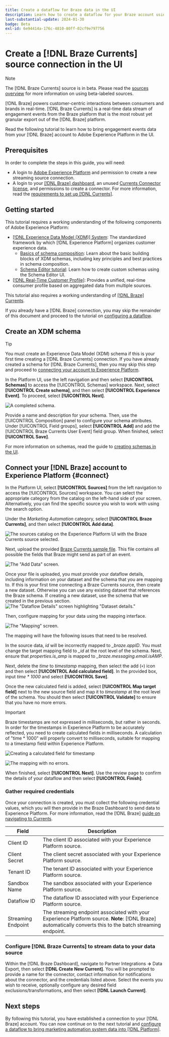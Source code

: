 ```yaml
---
title: Create a dataflow for Braze data in the UI
description: Learn how to create a dataflow for your Braze account using the Adobe Experience Platform UI.
last-substantial-update: 2024-01-30
badge: Beta
exl-id: 6e94414a-176c-4810-80ff-02cf9e797756
---
```

# Create a [!DNL Braze Currents] source connection in the UI

>[!NOTE]
>
>The [!DNL Braze Currents] source is in beta. Please read the [sources overview](../../../../home.md#terms-and-conditions) for more information on using beta-labeled sources.

[!DNL Braze] powers customer-centric interactions between consumers and brands in real-time. [!DNL Braze Currents] is a real-time data stream of engagement events from the Braze platform that is the most robust yet granular export out of the [!DNL Braze] platform. 

Read the following tutorial to learn how to bring engagement events data from your [!DNL Braze] account to Adobe Experience Platform in the UI.

## Prerequisites

In order to complete the steps in this guide, you will need:

* A login to [Adobe Experience Platform](https://platform.adobe.com) and permission to create a new streaming source connection.
* A login to your [[!DNL Braze] dashboard](https://dashboard.braze.com/sign_in), an unused [Currents Connector license](https://www.braze.com/docs/user_guide/data_and_analytics/braze_currents), and permissions to create a connector. For more information, read the [requirements to set up [!DNL Currents]](https://www.braze.com/docs/user_guide/data_and_analytics/braze_currents/setting_up_currents/#requirements).

## Getting started

This tutorial requires a working understanding of the following components of Adobe Experience Platform:

* [[!DNL Experience Data Model (XDM)] System](../../../../../xdm/home.md): The standardized framework by which [!DNL Experience Platform] organizes customer experience data.
    * [Basics of schema composition](../../../../../xdm/schema/composition.md): Learn about the basic building blocks of XDM schemas, including key principles and best practices in schema composition.
    * [Schema Editor tutorial](../../../../../xdm/tutorials/create-schema-ui.md): Learn how to create custom schemas using the Schema Editor UI.
* [[!DNL Real-Time Customer Profile]](../../../../../profile/home.md): Provides a unified, real-time consumer profile based on aggregated data from multiple sources.

This tutorial also requires a working understanding of [[!DNL Braze] Currents](https://www.braze.com/docs/user_guide/data_and_analytics/braze_currents).

If you already have a [!DNL Braze] connection, you may skip the remainder of this document and proceed to the tutorial on [configuring a dataflow](../../dataflow/marketing-automation.md).

## Create an XDM schema 

>[!TIP]
>
>You must create an Experience Data Model (XDM) schema if this is your first time creating a [!DNL Braze Currents] connection. If you have already created a schema for [!DNL Braze Currents], then you may skip this step and proceed to [connecting your account to Experience Platform](#connect).

In the Platform UI, use the left navigation and then select **[!UICONTROL Schemas]** to access the [!UICONTROL Schemas] workspace. Next, select **[!UICONTROL Create schema]**, and then select **[!UICONTROL Experience Event]**. To proceed, select **[!UICONTROL Next]**.

![A completed schema.](../../../../images/tutorials/create/braze/schema.png)

Provide a name and description for your schema. Then, use the [!UICONTROL Composition] panel to configure your schema attributes. Under [!UICONTROL Field groups], select **[!UICONTROL Add]** and add the [!UICONTROL Braze Currents User Event] field group. When finished, select **[!UICONTROL Save]**. 

For more information on schemas, read the guide to [creating schemas in the UI](../../../../../xdm/tutorials/create-schema-ui.md).

## Connect your [!DNL Braze] account to Experience Platform {#connect}

In the Platform UI, select **[!UICONTROL Sources]** from the left navigation to access the [!UICONTROL Sources] workspace. You can select the appropriate category from the catalog on the left-hand side of your screen. Alternatively, you can find the specific source you wish to work with using the search option.

Under the *Marketing Automation* category, select **[!UICONTROL Braze Currents]**, and then select **[!UICONTROL Add data]**.

![The sources catalog on the Experience Platform UI with the Braze Currents source selected.](../../../../images/tutorials/create/braze/catalog.png)

Next, upload the provided [Braze Currents sample file](https://github.com/Appboy/currents-examples/blob/master/sample-data/Adobe/adobe_examples.json). This file contains all possible the fields that Braze might send as part of an event.

![The "Add Data" screen.](../../../../images/tutorials/create/braze/select-data.png)

Once your file is uploaded, you must provide your dataflow details, including information on your dataset and the schema that you are mapping to.  If this is your first time connecting a Braze Currents source, then create a new dataset.  Otherwise you can use any existing dataset that references the Braze schema.  If creating a new dataset, use the schema that we created in the previous section.
![The "Dataflow Details" screen highlighting "Dataset details."](../../../../images/tutorials/create/braze/dataflow-detail.png)

Then, configure mapping for your data using the mapping interface.

![The "Mapping" screen.](../../../../images/tutorials/create/braze/mapping_errors.png)

The mapping will have the following issues that need to be resolved.

In the source data, *id* will be incorrectly mapped to *_braze.appID*. You must change the target mapping field to *_id* at the root level of the schema. Next, ensure that *properties.is_amp* is mapped to *_braze.messaging.email.isAMP*.

Next, delete the *time* to *timestamp* mapping, then select the add (`+`) icon and then select **[!UICONTROL Add calculated field]**. In the provided box, input *time \* 1000* and select **[!UICONTROL Save]**.  

Once the new calculated field is added, select **[!UICONTROL Map target field]** next to the new source field and map it to *timestamp* at the root level of the schema. You should then select **[!UICONTROL Validate]** to ensure that you have no more errors.  

>[!IMPORTANT]
>
>Braze timestamps are not expressed in milliseconds, but rather in seconds. In order for the timestamps in Experience Platform to be accurately reflected, you need to create calculated fields in milliseconds. A calculation of "time * 1000" will properly convert to milliseconds, suitable for mapping to a timestamp field within Experience Platform.
>
>![Creating a calculated field for timestamp ](../../../../images/tutorials/create/braze/create-calculated-field.png)

![The mapping with no errors.](../../../../images/tutorials/create/braze/completed_mapping.png)

When finished, select **[!UICONTROL Next]**. Use the review page to confirm the details of your dataflow and then select **[!UICONTROL Finish]**.

### Gather required credentials

Once your connection is created, you must collect the following credential values, which you will then provide in the Braze Dashboard to send data to Experience Platform. For more information, read the [!DNL Braze] [guide on navigating to Currents](https://www.braze.com/docs/user_guide/data_and_analytics/braze_currents/setting_up_currents/#step-2-navigate-to-currents).

| Field | Description |
| --- | --- |
| Client ID | The client ID associated with your Experience Platform source. |
| Client Secret | The client secret associated with your Experience Platform source. |
| Tenant ID | The tenant ID associated with your Experience Platform source. |
| Sandbox Name | The sandbox associated with your Experience Platform source. |
| Dataflow ID | The dataflow ID associated with your Experience Platform source. |
| Streaming Endpoint | The streaming endpoint associated with your Experience Platform source. **Note**: [!DNL Braze] automatically converts this to the batch streaming endpoint. |

### Configure [!DNL Braze Currents] to stream data to your data source

Within the [!DNL Braze Dashboard], navigate to Partner Integrations **->** Data Export, then select **[!DNL Create New Current]**. You will be prompted to provide a name for the connector, contact information for notifications about the connector, and the credentials listed above. Select the events you wish to receive, optionally configure any desired field exclusions/transformations, and then select **[!DNL Launch Current]**.

## Next steps

By following this tutorial, you have established a connection to your [!DNL Braze] account. You can now continue on to the next tutorial and [configure a dataflow to bring marketing automation system data into [!DNL Platform]](../../dataflow/marketing-automation.md).
